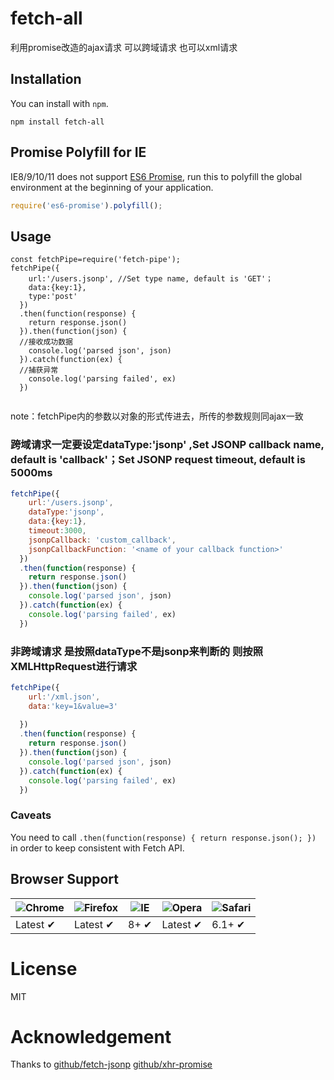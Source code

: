 # fetch-all 
利用promise改造的ajax请求 可以跨域请求 也可以xml请求
## Installation

You can install with `npm`.

```
npm install fetch-all
```

## Promise Polyfill for IE

IE8/9/10/11 does not support [ES6 Promise](https://tc39.github.io/ecma262/#sec-promise-constructor), run this to polyfill the global environment at the beginning of your application.

```js
require('es6-promise').polyfill();
```

## Usage
```
const fetchPipe=require('fetch-pipe');
fetchPipe({
    url:'/users.jsonp', //Set type name, default is 'GET'；
    data:{key:1},
    type:'post'
  })
  .then(function(response) {
    return response.json()
  }).then(function(json) {
  //接收成功数据
    console.log('parsed json', json)
  }).catch(function(ex) {
  //捕获异常
    console.log('parsing failed', ex)
  })
  
```
note：fetchPipe内的参数以对象的形式传进去，所传的参数规则同ajax一致

### 跨域请求一定要设定dataType:'jsonp' ,Set JSONP callback name, default is 'callback'；Set JSONP request timeout, default is 5000ms

```javascript
fetchPipe({
    url:'/users.jsonp', 
    dataType:'jsonp',
    data:{key:1},
    timeout:3000,
    jsonpCallback: 'custom_callback',
    jsonpCallbackFunction: '<name of your callback function>'
  })
  .then(function(response) {
    return response.json()
  }).then(function(json) {
    console.log('parsed json', json)
  }).catch(function(ex) {
    console.log('parsing failed', ex)
  })
```

### 非跨域请求 是按照dataType不是jsonp来判断的 则按照XMLHttpRequest进行请求

```javascript
fetchPipe({
    url:'/xml.json',
    data:'key=1&value=3'
    
  })
  .then(function(response) {
    return response.json()
  }).then(function(json) {
    console.log('parsed json', json)
  }).catch(function(ex) {
    console.log('parsing failed', ex)
  })
```

### Caveats

You need to call `.then(function(response) { return response.json(); })` in order
to keep consistent with Fetch API.

## Browser Support

![Chrome](https://raw.github.com/alrra/browser-logos/master/src/chrome/chrome_48x48.png) | ![Firefox](https://raw.github.com/alrra/browser-logos/master/src/firefox/firefox_48x48.png) | ![IE](https://raw.github.com/alrra/browser-logos/master/src/archive/internet-explorer_7-8/internet-explorer_7-8_48x48.png) | ![Opera](https://raw.github.com/alrra/browser-logos/master/src/opera/opera_48x48.png) | ![Safari](https://raw.github.com/alrra/browser-logos/master/src/safari/safari_48x48.png)
--- | --- | --- | --- | --- |
Latest ✔ | Latest ✔ | 8+ ✔ | Latest ✔ | 6.1+ ✔ |

# License

MIT

# Acknowledgement

Thanks to [github/fetch-jsonp](https://github.com/camsong/fetch-jsonp) [github/xhr-promise](https://github.com/scottbrady/xhr-promise) 

